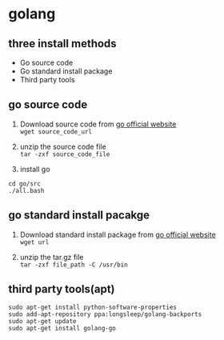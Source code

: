 # golang

## three install methods

- Go source code
- Go standard install package
- Third party tools


## go source code

1. Download source code from [go official website](https://golang.org/doc/install/source)  
`wget source_code_url`

2. unzip the source code file  
`tar -zxf source_code_file `

3. install go
```
cd go/src
./all.bash
```

## go standard install pacakge

1. Download standard install package from [go official website](https://golang.org/dl/)  
`wget url`

2. unzip the tar.gz file  
`tar -zxf file_path -C /usr/bin`


## third party tools(apt)

```
sudo apt-get install python-software-properties
sudo add-apt-repository ppa:longsleep/golang-backports
sudo apt-get update
sudo apt-get install golang-go
```


